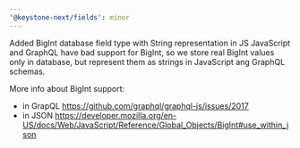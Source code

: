 ```yaml
---
'@keystone-next/fields': minor
---
```


Added BigInt database field type with String representation in JS
JavaScript and GraphQL have bad support for BigInt, so we store
real BigInt values only in database, but represent them as strings
in JavaScript ang GraphQL schemas.

More info about BigInt support:

- in GrapQL https://github.com/graphql/graphql-js/issues/2017
- in JSON https://developer.mozilla.org/en-US/docs/Web/JavaScript/Reference/Global_Objects/BigInt#use_within_json
